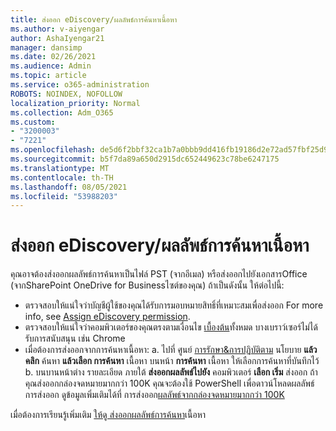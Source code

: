 ```yaml
---
title: ส่งออก eDiscovery/ผลลัพธ์การค้นหาเนื้อหา
ms.author: v-aiyengar
author: AshaIyengar21
manager: dansimp
ms.date: 02/26/2021
ms.audience: Admin
ms.topic: article
ms.service: o365-administration
ROBOTS: NOINDEX, NOFOLLOW
localization_priority: Normal
ms.collection: Adm_O365
ms.custom:
- "3200003"
- "7221"
ms.openlocfilehash: de5d6f2bbf32ca1b7a0bbb9dd416fb19186d2e72ad57fbf25d9b55bd733fdc21
ms.sourcegitcommit: b5f7da89a650d2915dc652449623c78be6247175
ms.translationtype: MT
ms.contentlocale: th-TH
ms.lasthandoff: 08/05/2021
ms.locfileid: "53988203"
---
```

# <a name="export-ediscoverycontent-search-results"></a>ส่งออก eDiscovery/ผลลัพธ์การค้นหาเนื้อหา

คุณอาจต้องส่งออกผลลัพธ์การค้นหาเป็นไฟล์ PST (จากอีเมล) หรือส่งออกไปยังเอกสารOffice (จากSharePoint OneDrive for Businessไซต์ของคุณ) ถ้าเป็นดังนั้น ให้ต่อไปนี้:

- ตรวจสอบให้แน่ใจว่าบัญชีผู้ใช้ของคุณได้รับการมอบหมายสิทธิ์ที่เหมาะสมเพื่อส่งออก For more info, see [Assign eDiscovery permission](https://go.microsoft.com/fwlink/?linkid=2102406).
- ตรวจสอบให้แน่ใจว่าคอมพิวเตอร์ของคุณตรงตามเงื่อนไข [เบื้องต้น](https://docs.microsoft.com/office365/securitycompliance/export-search-results#before-you-begin)ทั้งหมด บางเบราว์เซอร์ไม่ได้รับการสนับสนุน เช่น Chrome
- เมื่อต้องการส่งออกจากการค้นหาเนื้อหา: a. ไปที่ ศูนย์ [การรักษา&การปฏิบัติตาม](https://protection.office.com/contentsearch) นโยบาย **แล้วคลิก** ค้นหา **แล้วเลือก การค้นหา** เนื้อหา บนหน้า **การค้นหา** เนื้อหา ให้เลือกการค้นหาที่บันทึกไว้
    b. บนบานหน้าต่าง รายละเอียด ภายใต้ **ส่งออกผลลัพธ์ไปยัง** คอมพิวเตอร์ **เลือก เริ่ม** ส่งออก ถ้าคุณส่งออกกล่องจดหมายมากกว่า 100K คุณจะต้องใช้ PowerShell เพื่อดาวน์โหลดผลลัพธ์การส่งออก ดูข้อมูลเพิ่มเติมได้ที่ การส่งออก[ผลลัพธ์จากกล่องจดหมายมากกว่า 100K](https://go.microsoft.com/fwlink/?linkid=2143861)

เมื่อต้องการเรียนรู้เพิ่มเติม [ให้ดู ส่งออกผลลัพธ์การค้นหา](https://go.microsoft.com/fwlink/?linkid=2102118)เนื้อหา